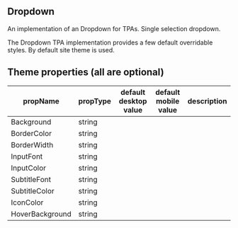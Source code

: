 ## Dropdown
An implementation of an Dropdown for TPAs.
Single selection dropdown.

The Dropdown TPA implementation provides a few default overridable styles. By default site theme is used.

## Theme properties (all are optional)
| propName          | propType | default desktop value |default mobile value | description                                                      |
|-------------------|----------|-----------------------|---------------------|------------
| Background        | string   |                       |                     |
| BorderColor       | string   |                       |                     |
| BorderWidth       | string   |                       |                     |
| InputFont         | string   |                       |                     |
| InputColor        | string   |                       |                     |
| SubtitleFont      | string   |                       |                     |
| SubtitleColor     | string   |                       |                     |
| IconColor         | string   |                       |                     |
| HoverBackground   | string   |                       |                     |
